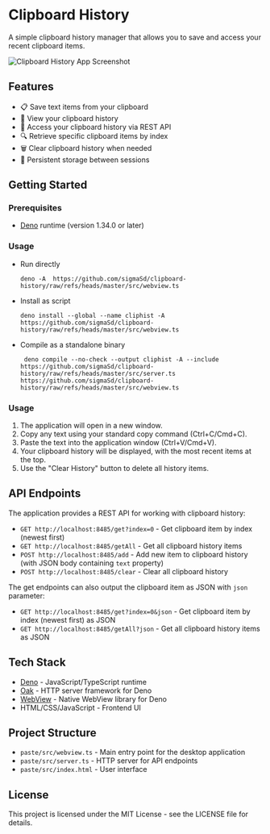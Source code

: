# Clipboard History

A simple clipboard history manager that allows you to save and access your recent clipboard items.

![Clipboard History App Screenshot](https://via.placeholder.com/800x450?text=Clipboard+History+App)

## Features

- 📋 Save text items from your clipboard
- 📜 View your clipboard history
- 🔄 Access your clipboard history via REST API
- 🔍 Retrieve specific clipboard items by index
- 🗑️ Clear clipboard history when needed
- 💾 Persistent storage between sessions

## Getting Started

### Prerequisites

- [Deno](https://deno.com/) runtime (version 1.34.0 or later)

### Usage

- Run directly
   ```
   deno -A  https://github.com/sigmaSd/clipboard-history/raw/refs/heads/master/src/webview.ts
   ```

- Install as script
   ```
   deno install --global --name cliphist -A  https://github.com/sigmaSd/clipboard-history/raw/refs/heads/master/src/webview.ts
   ```

- Compile as a standalone binary
   ```
    deno compile --no-check --output cliphist -A --include https://github.com/sigmaSd/clipboard-history/raw/refs/heads/master/src/server.ts  https://github.com/sigmaSd/clipboard-history/raw/refs/heads/master/src/webview.ts
   ```

### Usage

1. The application will open in a new window.
2. Copy any text using your standard copy command (Ctrl+C/Cmd+C).
3. Paste the text into the application window (Ctrl+V/Cmd+V).
4. Your clipboard history will be displayed, with the most recent items at the top.
5. Use the "Clear History" button to delete all history items.

## API Endpoints

The application provides a REST API for working with clipboard history:

- `GET http://localhost:8485/get?index=0` - Get clipboard item by index (newest first)
- `GET http://localhost:8485/getAll` - Get all clipboard history items
- `POST http://localhost:8485/add` - Add new item to clipboard history (with JSON body containing `text` property)
- `POST http://localhost:8485/clear` - Clear all clipboard history

The get endpoints can also output the clipboard item as JSON with `json` parameter:

- `GET http://localhost:8485/get?index=0&json` - Get clipboard item by index (newest first) as JSON
- `GET http://localhost:8485/getAll?json` - Get all clipboard history items as JSON

## Tech Stack

- [Deno](https://deno.com/) - JavaScript/TypeScript runtime
- [Oak](https://jsr.io/@oak/oak) - HTTP server framework for Deno
- [WebView](https://jsr.io/@webview/webview) - Native WebView library for Deno
- HTML/CSS/JavaScript - Frontend UI

## Project Structure

- `paste/src/webview.ts` - Main entry point for the desktop application
- `paste/src/server.ts` - HTTP server for API endpoints
- `paste/src/index.html` - User interface

## License

This project is licensed under the MIT License - see the LICENSE file for details.
